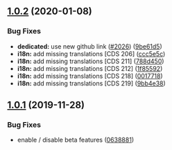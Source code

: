 ## [1.0.2](https://github.com/ovh/manager/compare/@ovh-ux/manager-beta-preference@1.0.1...@ovh-ux/manager-beta-preference@1.0.2) (2020-01-08)


### Bug Fixes

* **dedicated:** use new github link ([#2026](https://github.com/ovh/manager/issues/2026)) ([9be61d5](https://github.com/ovh/manager/commit/9be61d52df72029df821e299ab5387ea8db8db15))
* **i18n:** add missing translations [CDS 206] ([ccc5e5c](https://github.com/ovh/manager/commit/ccc5e5c80c99443c90d6c6f703de6c4289c783f8))
* **i18n:** add missing translations [CDS 211] ([788d450](https://github.com/ovh/manager/commit/788d4509c296e6fc26c2817ab6668326c0f18a7c))
* **i18n:** add missing translations [CDS 212] ([1f85592](https://github.com/ovh/manager/commit/1f8559205e170279929e29e4e52d8e255d688b3d))
* **i18n:** add missing translations [CDS 218] ([0017718](https://github.com/ovh/manager/commit/0017718ac372db563f858ba8d0ef818528a9c7aa))
* **i18n:** add missing translations [CDS 219] ([9bb4e38](https://github.com/ovh/manager/commit/9bb4e383a0b911825dbeb45f5032fb087be7e2a9))



## [1.0.1](https://github.com/ovh/manager/compare/@ovh-ux/manager-beta-preference@1.0.0...@ovh-ux/manager-beta-preference@1.0.1) (2019-11-28)


### Bug Fixes

* enable / disable beta features ([0638881](https://github.com/ovh/manager/commit/06388815606cdf785f2727f50c6d055634a7ce41))



